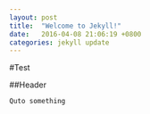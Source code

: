 ```yaml
---
layout: post
title:  "Welcome to Jekyll!"
date:   2016-04-08 21:06:19 +0800
categories: jekyll update
---
```


#Test

##Header

```
Quto something
```